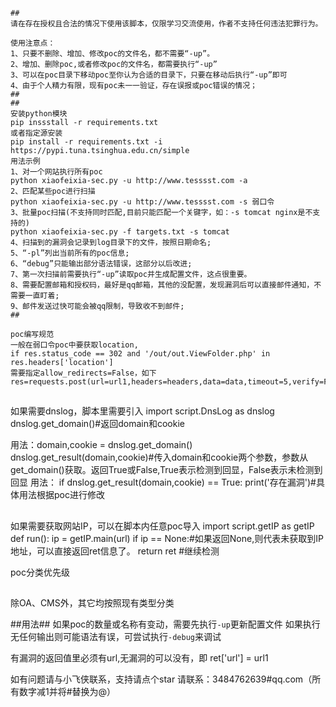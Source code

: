 
```

##
请在存在授权且合法的情况下使用该脚本，仅限学习交流使用，作者不支持任何违法犯罪行为。

使用注意点：
1、只要不删除、增加、修改poc的文件名，都不需要“-up”。
2、增加、删除poc,或者修改poc的文件名，都需要执行“-up”
3、可以在poc目录下移动poc至你认为合适的目录下，只要在移动后执行“-up”即可
4、由于个人精力有限，现有poc未一一验证，存在误报或poc错误的情况；
##
##
安装python模块
pip inssstall -r requirements.txt
或者指定源安装
pip install -r requirements.txt -i https://pypi.tuna.tsinghua.edu.cn/simple
用法示例
1、对一个网站执行所有poc
python xiaofeixia-sec.py -u http://www.tesssst.com -a
2、匹配某些poc进行扫描
python xiaofeixia-sec.py -u http://www.tesssst.com -s 弱口令
3、批量poc扫描(不支持同时匹配,目前只能匹配一个关键字，如：-s tomcat nginx是不支持的)
python xiaofeixia-sec.py -f targets.txt -s tomcat
4、扫描到的漏洞会记录到log目录下的文件，按照日期命名;
5、“-pl”列出当前所有的poc信息;
6、“debug”只能输出部分语法错误，这部分以后改进;
7、第一次扫描前需要执行“-up”读取poc并生成配置文件，这点很重要。
8、需要配置邮箱和授权码，最好是qq邮箱，其他的没配置，发现漏洞后可以直接邮件通知，不需要一直盯着;
9、邮件发送过快可能会被qq限制，导致收不到邮件;
##
```


```
poc编写规范
一般在弱口令poc中要获取location,
if res.status_code == 302 and '/out/out.ViewFolder.php' in res.headers['location']
需要指定allow_redirects=False，如下
res=requests.post(url=url1,headers=headers,data=data,timeout=5,verify=False,allow_redirects=False)

```
##
如果需要dnslog，脚本里需要引入
import script.DnsLog as dnslog
dnslog.get_domain()#返回domain和cookie

用法：domain,cookie = dnslog.get_domain()
dnslog.get_result(domain,cookie)#传入domain和cookie两个参数，参数从get_domain()获取。返回True或False,True表示检测到回显，False表示未检测到回显
用法：
if dnslog.get_result(domain,cookie) == True:
	print('存在漏洞')#具体用法根据poc进行修改
##

如果需要获取网站IP，可以在脚本内任意poc导入
import script.getIP as getIP
def run():
	ip = getIP.main(url)
	if ip == None:#如果返回None,则代表未获取到IP地址，可以直接返回ret信息了。
	    return ret
	#继续检测



poc分类优先级
##
除OA、CMS外，其它均按照现有类型分类

##用法##
如果poc的数量或名称有变动，需要先执行`-up`更新配置文件
如果执行无任何输出则可能语法有误，可尝试执行`-debug`来调试

有漏洞的返回值里必须有url,无漏洞的可以没有，即
ret['url'] = url1

如有问题请与小飞侠联系，支持请点个star
请联系：3484762639#qq.com（所有数字减1并将#替换为@）
```
